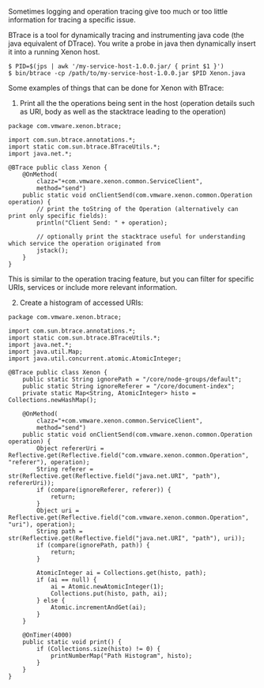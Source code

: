 Sometimes logging and operation tracing give too much or too little information for tracing a specific issue.

BTrace is a tool for dynamically tracing and instrumenting java code (the java equivalent of DTrace).
You write a probe in java then dynamically insert it into a running Xenon host.

```
$ PID=$(jps | awk '/my-service-host-1.0.0.jar/ { print $1 }')
$ bin/btrace -cp /path/to/my-service-host-1.0.0.jar $PID Xenon.java 
```

Some examples of things that can be done for Xenon with BTrace:

1. Print all the the operations being sent in the host (operation details such as URI, body as well as the stacktrace leading to the operation)

```
package com.vmware.xenon.btrace;

import com.sun.btrace.annotations.*;
import static com.sun.btrace.BTraceUtils.*;
import java.net.*;

@BTrace public class Xenon {
    @OnMethod(
        clazz="+com.vmware.xenon.common.ServiceClient",
        method="send")
    public static void onClientSend(com.vmware.xenon.common.Operation operation) {
        // print the toString of the Operation (alternatively can print only specific fields):
        println("Client Send: " + operation);

        // optionally print the stacktrace useful for understanding which service the operation originated from
        jstack(); 
    }
}
```

This is similar to the operation tracing feature, but you can filter for specific URIs, services or include more relevant information.


2. Create a histogram of accessed URIs:

```
package com.vmware.xenon.btrace;

import com.sun.btrace.annotations.*;
import static com.sun.btrace.BTraceUtils.*;
import java.net.*;
import java.util.Map;
import java.util.concurrent.atomic.AtomicInteger;

@BTrace public class Xenon {
    public static String ignorePath = "/core/node-groups/default";
    public static String ignoreReferer = "/core/document-index";
    private static Map<String, AtomicInteger> histo = Collections.newHashMap();

    @OnMethod(
        clazz="+com.vmware.xenon.common.ServiceClient",
        method="send")
    public static void onClientSend(com.vmware.xenon.common.Operation operation) {
        Object refererUri = Reflective.get(Reflective.field("com.vmware.xenon.common.Operation", "referer"), operation);
        String referer = str(Reflective.get(Reflective.field("java.net.URI", "path"), refererUri));
        if (compare(ignoreReferer, referer)) {
            return;
        }
        Object uri = Reflective.get(Reflective.field("com.vmware.xenon.common.Operation", "uri"), operation);
        String path = str(Reflective.get(Reflective.field("java.net.URI", "path"), uri));
        if (compare(ignorePath, path)) {
            return;
        }

        AtomicInteger ai = Collections.get(histo, path);
        if (ai == null) {
            ai = Atomic.newAtomicInteger(1);
            Collections.put(histo, path, ai);
        } else {
            Atomic.incrementAndGet(ai);
        } 
    }

    @OnTimer(4000) 
    public static void print() {
        if (Collections.size(histo) != 0) {
            printNumberMap("Path Histogram", histo);
        }
    }
}
```
